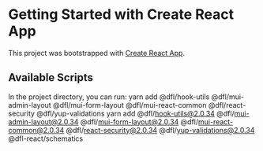 # Getting Started with Create React App

This project was bootstrapped with [Create React App](https://github.com/facebook/create-react-app).



## Available Scripts

In the project directory, you can run:
yarn add @dfl/hook-utils @dfl/mui-admin-layout @dfl/mui-form-layout @dfl/mui-react-common @dfl/react-security @dfl/yup-validations
yarn add @dfl/hook-utils@2.0.34 @dfl/mui-admin-layout@2.0.34 @dfl/mui-form-layout@2.0.34 @dfl/mui-react-common@2.0.34 @dfl/react-security@2.0.34 @dfl/yup-validations@2.0.34 @dfl-react/schematics


